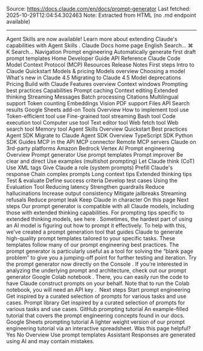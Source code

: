 Source: https://docs.claude.com/en/docs/prompt-generator
Last fetched: 2025-10-29T12:04:54.302463
Note: Extracted from HTML (no .md endpoint available)

---

Agent Skills are now available!
Learn more about extending Claude's capabilities with Agent Skills
.
Claude Docs
home page
English
Search...
⌘
K
Search...
Navigation
Prompt engineering
Automatically generate first draft prompt templates
Home
Developer Guide
API Reference
Claude Code
Model Context Protocol (MCP)
Resources
Release Notes
First steps
Intro to Claude
Quickstart
Models & pricing
Models overview
Choosing a model
What's new in Claude 4.5
Migrating to Claude 4.5
Model deprecations
Pricing
Build with Claude
Features overview
Context windows
Prompting best practices
Capabilities
Prompt caching
Context editing
Extended thinking
Streaming Messages
Batch processing
Citations
Multilingual support
Token counting
Embeddings
Vision
PDF support
Files API
Search results
Google Sheets add-on
Tools
Overview
How to implement tool use
Token-efficient tool use
Fine-grained tool streaming
Bash tool
Code execution tool
Computer use tool
Text editor tool
Web fetch tool
Web search tool
Memory tool
Agent Skills
Overview
Quickstart
Best practices
Agent SDK
Migrate to Claude Agent SDK
Overview
TypeScript SDK
Python SDK
Guides
MCP in the API
MCP connector
Remote MCP servers
Claude on 3rd-party platforms
Amazon Bedrock
Vertex AI
Prompt engineering
Overview
Prompt generator
Use prompt templates
Prompt improver
Be clear and direct
Use examples (multishot prompting)
Let Claude think (CoT)
Use XML tags
Give Claude a role (system prompts)
Prefill Claude's response
Chain complex prompts
Long context tips
Extended thinking tips
Test & evaluate
Define success criteria
Develop test cases
Using the Evaluation Tool
Reducing latency
Strengthen guardrails
Reduce hallucinations
Increase output consistency
Mitigate jailbreaks
Streaming refusals
Reduce prompt leak
Keep Claude in character
On this page
Next steps
Our prompt generator is compatible with all Claude models, including those with extended thinking capabilities. For prompting tips specific to extended thinking models, see
here
.
Sometimes, the hardest part of using an AI model is figuring out how to prompt it effectively. To help with this, we’ve created a prompt generation tool that guides Claude to generate high-quality prompt templates tailored to your specific tasks. These templates follow many of our prompt engineering best practices.
The prompt generator is particularly useful as a tool for solving the “blank page problem” to give you a jumping-off point for further testing and iteration.
Try the prompt generator now directly on the
Console
.
If you’re interested in analyzing the underlying prompt and architecture, check out our
prompt generator Google Colab notebook
. There, you can easily run the code to have Claude construct prompts on your behalf.
Note that to run the Colab notebook, you will need an
API key
.
​
Next steps
Start prompt engineering
Get inspired by a curated selection of prompts for various tasks and use cases.
Prompt library
Get inspired by a curated selection of prompts for various tasks and use cases.
GitHub prompting tutorial
An example-filled tutorial that covers the prompt engineering concepts found in our docs.
Google Sheets prompting tutorial
A lighter weight version of our prompt engineering tutorial via an interactive spreadsheet.
Was this page helpful?
Yes
No
Overview
Use prompt templates
Assistant
Responses are generated using AI and may contain mistakes.